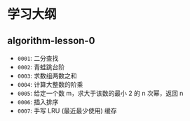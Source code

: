 # 学习大纲

## algorithm-lesson-0

- `0001`: 二分查找
- `0002`: 青蛙跳台阶
- `0003`: 求数组两数之和
- `0004`: 计算大整数的阶乘
- `0005`: 给定一个数 m，求大于该数的最小 2 的 n 次幂，返回 n
- `0006`: 插入排序
- `0007`: 手写 LRU (最近最少使用) 缓存
